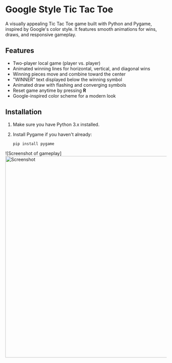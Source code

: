 # Google Style Tic Tac Toe

A visually appealing Tic Tac Toe game built with Python and Pygame, inspired by Google's color style. It features smooth animations for wins, draws, and responsive gameplay.

## Features

- Two-player local game (player vs. player)
- Animated winning lines for horizontal, vertical, and diagonal wins
- Winning pieces move and combine toward the center
- "WINNER" text displayed below the winning symbol
- Animated draw with flashing and converging symbols
- Reset game anytime by pressing **R**
- Google-inspired color scheme for a modern look

## Installation

1. Make sure you have Python 3.x installed.
2. Install Pygame if you haven't already:

   ```bash
   pip install pygame
![Screenshot of gameplay] <img width="773" height="628" alt="Screenshot" src="https://github.com/user-attachments/assets/4e00b243-4e2a-410c-a1b5-e08ac95d9d91" />
